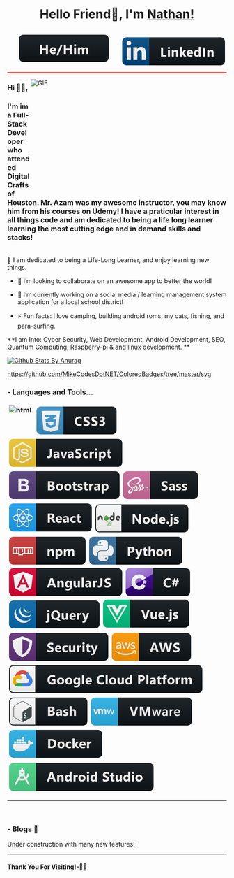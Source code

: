 # <h1 align="center">Hello Friend👋, I'm [Nathan!](https://code-blooded-dev.surge.sh) 
## <h2 align="center"> <img src="https://raw.githubusercontent.com/NathanNoSudo/NathanNoSudo/master/svg/pronouns/hehim.svg" ><a href="https://linkedin.com/in/nathanorris/">  <img href="https://linkedin.com/in/nathanorris" src="https://raw.githubusercontent.com/NathanNoSudo/NathanNoSudo/master/svg/social/linkedin.svg" alt="linkedin" style="float:right; align:right; margin:6px 4px"></a> 
  
<hr style="height:2px;border-width:0;color:gray;background-color:red">

<img align="right" height="270px" width="450px" alt="GIF" src="https://media.giphy.com/media/xT1XGzXhVgWRLN1Cco/giphy.gif" />

### Hi 🙋‍♂️,
### I'm im a Full-Stack Developer who attended DigitalCrafts of Houston. Mr. Azam was my awesome instructor, you may know him from his courses on Udemy! I have a praticular interest in all things code and am dedicated to being a life long learner learning the most cutting edge and in demand skills and stacks!
<br />
🌱 I am dedicated to being a Life-Long Learner, and enjoy learning new things. 

- 👯 I’m looking to collaborate on an awesome app to better the world!

- 🔭 I’m currently working on a social media / learning management system application for a local school district!

- ⚡ Fun facts: I love camping, building android roms, my cats, fishing, and para-surfing.

**I am Into: Cyber Security, Web Development, Android Development, SEO, Quantum Computing, Raspberry-pi & and linux development. **
<br />

[![Github Stats By Anurag](https://github-readme-stats.vercel.app/api?username=NathanNoSudo&theme=radical&show_icons=true&count_private=true)](https://github.com/anuraghazra/github-readme-stats)

<!-- For more icons please follow  https://github.com/MikeCodesDotNET/ColoredBadges -->

 
 
 
 

 
https://github.com/MikeCodesDotNET/ColoredBadges/tree/master/svg
 ### - Languages and Tools... <p align="left"><img src="https://github.com/Nathannosudo/nathannosudo/svg/dev/languages/html.svg" alt="html" style="vertical-align:top; margin:4px"> <img src="svg/dev/languages/css3.svg" alt="css3" style="vertical-align:top; margin:6px 4px"> <img src="svg/dev/languages/js.svg" alt="js" style="vertical-align:top; margin:4px"><img src="svg/dev/frameworks/bootstrap.svg" alt="bootstrap" style="vertical-align:top; margin:6px 4px"><img src="svg/dev/languages/sass.svg" alt="sass" style="vertical-align:top; margin:6px 4px"><img src="svg/dev/frameworks/react.svg" alt="react" style="vertical-align:top; margin:4px"><img src="svg/dev/frameworks/nodejs.svg" alt="nodejs" style="vertical-align:top; margin:6px 4px"><img src="svg/dev/services/npm.svg" alt="npm" style="vertical-align:top; margin:4px"><img src="svg/dev/languages/python.svg" alt="python" style="vertical-align:top; margin:4px"><img src="svg/dev/frameworks/angular.svg" alt="angular" style="vertical-align:top; margin:4px"><img src="svg/dev/languages/csharp.svg" alt="csharp" style="vertical-align:top; margin:4px"><img src="svg/dev/frameworks/jquery.svg" alt="jquery" style="vertical-align:top; margin:6px 4px"><img src="svg/dev/frameworks/vue.svg" alt="vue" style="vertical-align:top; margin:4px"><img src="svg/dev/misc/security.svg" alt="security" style="vertical-align:top; margin:4px"><img src="svg/dev/services/aws.svg" alt="aws" style="vertical-align:top; margin:4px"><img src="svg/dev/services/google_cloud_platform.svg" alt="google_cloud_platform" style="vertical-align:top; margin:6px 4px"><img src="svg/dev/tools/bash.svg" alt="bash" style="vertical-align:top; margin:4px"><img src="svg/dev/tools/vmware.svg" alt="vmware" style="vertical-align:top; margin:4px"><img src="svg/dev/tools/docker.svg" alt="docker" style="vertical-align:top; margin:6px 4px"><img src="svg/dev/tools/android_studio.svg" alt="android_studio" style="vertical-align:top; margin:6px 4px"></p>




*************

<br />




<p align="left">

  

</p>

### - Blogs 🌱

<p>Under construction with many new features!</p>


***********************************

#### Thank You For Visiting!-🙏🏼

<!--
**NathanNOSudo/NathanNOsudo** is a ✨ _special_ ✨ repository because its `README.md` (this file) appears on your GitHub profile.

Here are some ideas to get you started:

- 🔭 I’m currently working on ...
- 🌱 I’m currently learning ...
- 👯 I’m looking to collaborate on ...
- 🤔 I’m looking for help with building apps to help better the coding community and our users!
- 💬 Ask me about ...
- 📫 How to reach me: 
- 😄 Pronouns: ...
- ⚡ Fun fact: ...
-->
